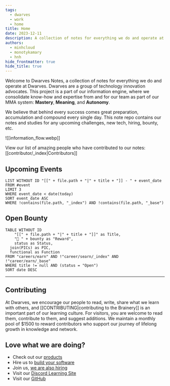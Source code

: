```yaml
---
tags:
  - dwarves
  - work
  - home
title: Home
date: 2023-12-11
description: A collection of notes for everything we do and operate at Dwarves. This is where we keep our internal notes.
authors:
  - minhcloud
  - monotykamary
  - hnh
hide_frontmatter: true
hide_title: true
---
```

Welcome to Dwarves Notes, a collection of notes for everything we do and operate at Dwarves. Dwarves are a group of technology innovation advocates. This project is a part of our information engine, where we consolidate know-how and expertise from and for our team as part of our MMA system: **Mastery**, **Meaning**, and **Autonomy**.

We believe that behind every success comes great preparation, accumulation and compound every single day. This note repo contains our notes and studies for any upcoming challenges, new tech, hiring, bounty, etc.

![[information_flow.webp]]

View our list of amazing people who have contributed to our notes: [[contributor/_index|Contributors]]

## Upcoming Events
```dataview
LIST WITHOUT ID "[[" + file.path + "|" + title + "]] - " + event_date
FROM #event
LIMIT 3
WHERE event_date < date(today)
SORT event_date ASC
WHERE !contains(file.path, "_index") AND !contains(file.path, "_base")
```

## Open Bounty
```dataview
TABLE WITHOUT ID
	"[[" + file.path + "|" + title + "]]" as Title,
	"🧊 " + bounty as "Reward",
	status as Status,
  join(PICs) as PIC,
  functional as Function
FROM "careers/earn" AND !"career/searn/_index" AND !"career/earn/_base"
WHERE title != null AND (status = "Open")
SORT date DESC
```

---

## Contributing
At Dwarves, we encourage our people to read, write, share what we learn with others, and [[CONTRIBUTING|contributing to the Brainery]] is an important part of our learning culture. For visitors, you are welcome to read them, contribute to them, and suggest additions. We maintain a monthly pool of $1500 to reward contributors who support our journey of lifelong growth in knowledge and network.

## Love what we are doing?
- Check out our [products](https://superbits.co)
- Hire us to [build your software](https://d.foundation)
- Join us, [we are also hiring](https://github.com/dwarvesf/WeAreHiring)
- Visit our [Discord Learning Site](https://discord.gg/dzNBpNTVEZ)
- Visit our [GitHub](https://github.com/dwarvesf)